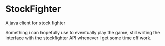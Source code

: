 # StockFighter
A java client for stock fighter

Something i can hopefully use to eventually play the game, still writing the interface with the stockfighter API whenever
i get some time off work.
